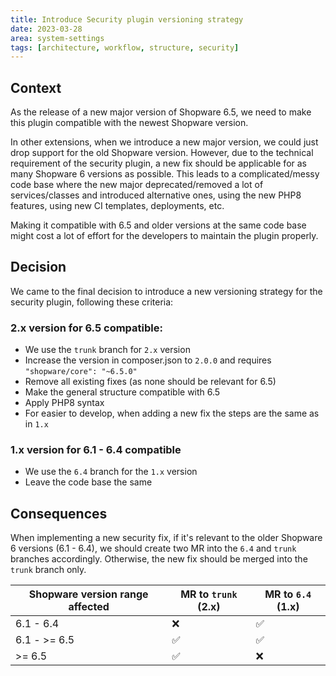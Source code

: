```yaml
---
title: Introduce Security plugin versioning strategy
date: 2023-03-28
area: system-settings
tags: [architecture, workflow, structure, security]
---
```


## Context

As the release of a new major version of Shopware 6.5, we need to make this plugin compatible with the newest Shopware version. 

In other extensions, when we introduce a new major version, we could just drop support for the old Shopware version. However, due to the technical requirement of the security plugin, a new fix should be applicable for as many Shopware 6 versions as possible.
This leads to a complicated/messy code base where the new major deprecated/removed a lot of services/classes and introduced alternative ones, using the new PHP8 features, using new CI templates, deployments, etc. 

Making it compatible with 6.5 and older versions at the same code base might cost a lot of effort for the developers to maintain the plugin properly.

## Decision

We came to the final decision to introduce a new versioning strategy for the security plugin, following these criteria:

### 2.x version for 6.5 compatible:

- We use the `trunk` branch for `2.x` version
- Increase the version in composer.json to `2.0.0` and requires `"shopware/core": "~6.5.0"`
- Remove all existing fixes (as none should be relevant for 6.5)
- Make the general structure compatible with 6.5
- Apply PHP8 syntax
- For easier to develop, when adding a new fix the steps are the same as in `1.x`

### 1.x version for 6.1 - 6.4 compatible

- We use the `6.4` branch for the `1.x` version
- Leave the code base the same

## Consequences

When implementing a new security fix, if it's relevant to the older Shopware 6 versions (6.1 - 6.4), we should create two MR into the `6.4` and `trunk` branches accordingly. Otherwise, the new fix should be merged into the `trunk` branch only. 

| Shopware version range affected | MR to `trunk` (2.x) | MR to `6.4` (1.x) |
|---------------------------------|---------------------|-------------------|
| 6.1 - 6.4                       | ❌                   | ✅                 |
| 6.1 - >= 6.5                    | ✅                   | ✅                 |
| >= 6.5                          | ✅                   | ❌                 |
